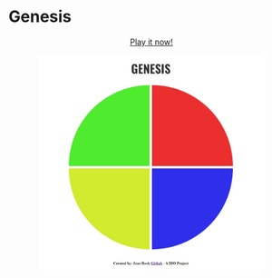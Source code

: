 # Genesis
<p align="center"><a href="https://jrockbritto.github.io/Genesis/"> Play it now! </a></p>
<p align="center"><a href="#"><img src="img/photo.jpeg" width="400"></a></p>
